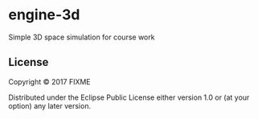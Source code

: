 # engine-3d

Simple 3D space simulation for course work

## License

Copyright © 2017 FIXME

Distributed under the Eclipse Public License either version 1.0 or (at
your option) any later version.
